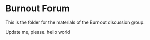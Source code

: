 # Burnout Forum

This is the folder for the materials of the Burnout discussion group.

Update me, please. hello world
